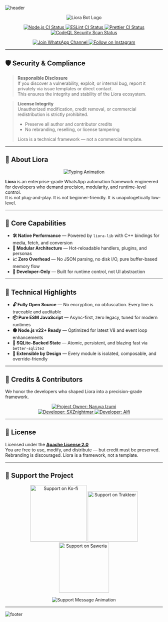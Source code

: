 ![header](https://capsule-render.vercel.app/api?type=waving&color=0:0B3D91,50:1A1F71,100:4B0082&height=250&section=header&text=Liora%20WhatsApp%20Bot&fontSize=55&fontAlignY=35&animation=twinkling&fontColor=ffffff)

<div align="center">

![Liora Bot Logo](https://qu.ax/SUDjH.png)

<p align="center">
<a href="https://github.com/naruyaizumi/liora/actions/workflows/node.js.yml">
  <img src="https://img.shields.io/github/actions/workflow/status/naruyaizumi/liora/node.js.yml?label=Node.js%20CI&style=for-the-badge&logo=github&logoColor=white&color=1A1F71&labelColor=2F2F2F" alt="Node.js CI Status"/>
</a>
<a href="https://github.com/naruyaizumi/liora/actions/workflows/eslint.yml">
  <img src="https://img.shields.io/github/actions/workflow/status/naruyaizumi/liora/eslint.yml?label=ESLint&style=for-the-badge&logo=eslint&logoColor=white&color=1A1F71&labelColor=2F2F2F" alt="ESLint CI Status"/>
</a>
<a href="https://github.com/naruyaizumi/liora/actions/workflows/prettier.yml">
  <img src="https://img.shields.io/github/actions/workflow/status/naruyaizumi/liora/prettier.yml?label=Prettier&style=for-the-badge&logo=prettier&logoColor=white&color=1A1F71&labelColor=2F2F2F" alt="Prettier CI Status"/>
</a>
<a href="https://github.com/naruyaizumi/liora/actions/workflows/codeql.yml">
  <img src="https://img.shields.io/github/actions/workflow/status/naruyaizumi/liora/codeql.yml?label=CodeQL&style=for-the-badge&logo=github&logoColor=white&color=1A1F71&labelColor=2F2F2F" alt="CodeQL Security Scan Status"/>
</a>
</p>

<p align="center">
<a href="https://whatsapp.com/channel/0029Vb5vz4oDjiOfUeW2Mt03">
  <img src="https://img.shields.io/badge/WhatsApp-Channel-1A1F71?style=for-the-badge&logo=whatsapp&logoColor=white&labelColor=2F2F2F" alt="Join WhatsApp Channel"/>
</a>
<a href="https://instagram.com/naruyaizumi">
  <img src="https://img.shields.io/badge/Instagram-@naruyaizumi-1A1F71?style=for-the-badge&logo=instagram&logoColor=white&labelColor=2F2F2F" alt="Follow on Instagram"/>
</a>
</p>

</div>

---

## 🛡️ Security & Compliance

> **Responsible Disclosure**  
> If you discover a vulnerability, exploit, or internal bug, report it privately via issue templates or direct contact.  
> This ensures the integrity and stability of the Liora ecosystem.

> **License Integrity**  
> Unauthorized modification, credit removal, or commercial redistribution is strictly prohibited.  
> - Preserve all author and contributor credits  
> - No rebranding, reselling, or license tampering  
>  
> Liora is a technical framework — not a commercial template.

---

## 🧭 About Liora

<div align="center">

![Typing Animation](https://readme-typing-svg.herokuapp.com?size=28&duration=3500&color=1A1F71&center=true&vCenter=true&width=600&lines=🧭+Liora+–+WhatsApp+Bot;Built+for+Developers;Precision+%26+Performance)

</div>

**Liora** is an enterprise-grade WhatsApp automation framework engineered for developers who demand precision, modularity, and runtime-level control.  
It is not plug-and-play. It is not beginner-friendly. It is unapologetically low-level.

---

## 🧱 Core Capabilities

- **🛠️ Native Performance** — Powered by `liora-lib` with C++ bindings for media, fetch, and conversion
- **🧩 Modular Architecture** — Hot-reloadable handlers, plugins, and personas
- **📈 Zero Overhead** — No JSON parsing, no disk I/O, pure buffer-based memory flow
- **🧠 Developer-Only** — Built for runtime control, not UI abstraction

---

## 📐 Technical Highlights

- **🔓 Fully Open Source** — No encryption, no obfuscation. Every line is traceable and auditable
- **📦 Pure ESM JavaScript** — Async-first, zero legacy, tuned for modern runtimes
- **🟢 Node.js v22+ Ready** — Optimized for latest V8 and event loop enhancements
- **💾 SQLite-Backed State** — Atomic, persistent, and blazing fast via `better-sqlite3`
- **🧬 Extensible by Design** — Every module is isolated, composable, and override-friendly

---

## 🤝 Credits & Contributors

We honor the developers who shaped Liora into a precision-grade framework.

<p align="center">
  <a href="https://linkbio.co/naruyaizumi">
    <img src="https://img.shields.io/badge/Owner-Naruya%20Izumi-1A1F71?style=for-the-badge&logo=github&logoColor=white&labelColor=2F2F2F" alt="Project Owner: Naruya Izumi"/>
  </a>
  <br/>
  <a href="https://wa.me/6281398961382">
    <img src="https://img.shields.io/badge/Developer-SXZnightmar-1A1F71?style=for-the-badge&logo=whatsapp&logoColor=white&labelColor=2F2F2F" alt="Developer: SXZnightmar"/>
  </a>
  <a href="https://wa.me/6287831816747">
    <img src="https://img.shields.io/badge/Developer-Alfi%20Dev-1A1F71?style=for-the-badge&logo=whatsapp&logoColor=white&labelColor=2F2F2F" alt="Developer: Alfi"/>
  </a>
</p>

---

## 📄 License

Licensed under the **[Apache License 2.0](https://opensource.org/licenses/Apache-2.0)**  
You are free to use, modify, and distribute — but credit must be preserved.  
Rebranding is discouraged. Liora is a framework, not a template.

---

## 💙 Support the Project

<p align="center">
  <a href="https://ko-fi.com/naruyaizumi" target="_blank">
    <img src="https://storage.ko-fi.com/cdn/kofi3.png?v=3" width="180" alt="Support on Ko-fi"/>
  </a>
  <a href="https://trakteer.id/naruyaizumi" target="_blank">
    <img src="https://trakteer.id/images/mix/navbar-logo-lite.png" width="160" alt="Support on Trakteer"/>
  </a>
  <a href="https://saweria.co/naruyaizumi" target="_blank">
    <img src="https://user-images.githubusercontent.com/26188697/180601310-e82c63e4-412b-4c36-b7b5-7ba713c80380.png" width="160" alt="Support on Saweria"/>
  </a>
</p>

<p align="center">
  <img src="https://readme-typing-svg.demolab.com?font=Fira+Code&weight=600&size=20&duration=3000&pause=1000&color=1A1F71&center=true&vCenter=true&width=500&lines=Your+support+keeps+this+project+alive!;Thank+you+for+helping+me+grow" alt="Support Message Animation"/>
</p>

---

![footer](https://capsule-render.vercel.app/api?type=waving&color=0:0B3D91,50:1A1F71,100:4B0082&height=150&section=footer)